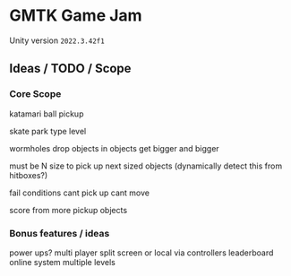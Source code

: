 # GMTK Game Jam

Unity version `2022.3.42f1`

## Ideas / TODO / Scope

### Core Scope

katamari ball pickup

skate park type level

wormholes drop objects in
objects get bigger and bigger

must be N size to pick up next sized objects
(dynamically detect this from hitboxes?)

fail conditions
cant pick up
cant move

score from more pickup objects

### Bonus features / ideas

power ups?
multi player
split screen or local via controllers
leaderboard online system
multiple levels

